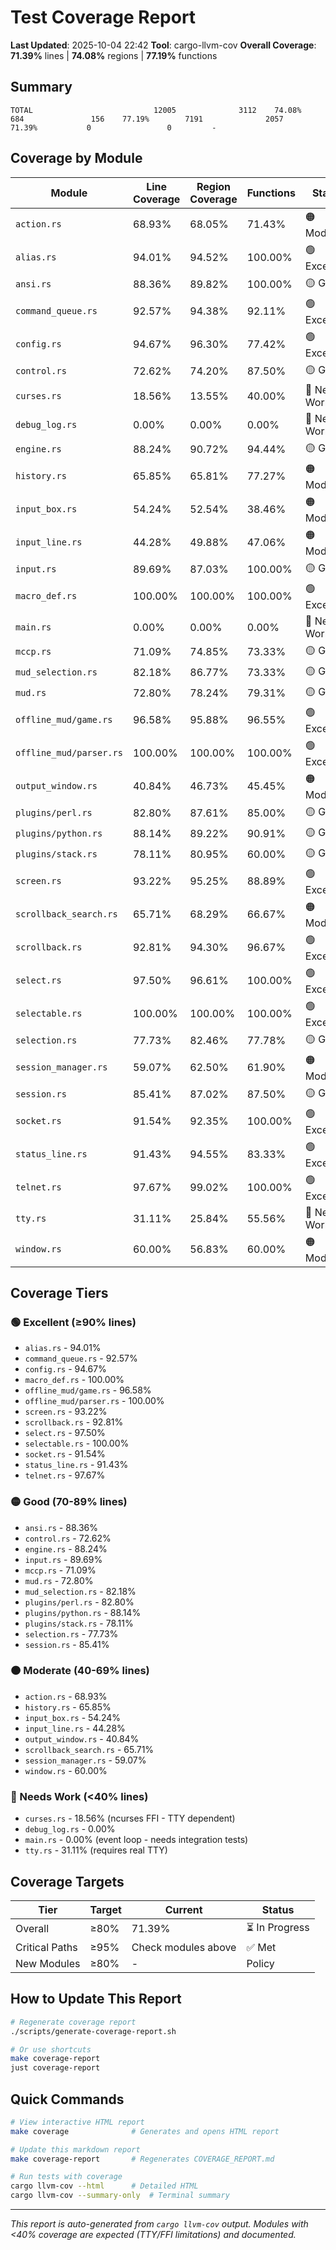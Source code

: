 # Test Coverage Report

**Last Updated**: 2025-10-04 22:42
**Tool**: cargo-llvm-cov
**Overall Coverage**: **71.39%** lines | **74.08%** regions | **77.19%** functions

## Summary

```
TOTAL                           12005              3112    74.08%         684               156    77.19%        7191              2057    71.39%           0                 0         -
```

## Coverage by Module

| Module | Line Coverage | Region Coverage | Functions | Status |
|--------|--------------|-----------------|-----------|--------|
| `action.rs` | 68.93% | 68.05% | 71.43% | 🟠 Moderate |
| `alias.rs` | 94.01% | 94.52% | 100.00% | 🟢 Excellent |
| `ansi.rs` | 88.36% | 89.82% | 100.00% | 🟡 Good |
| `command_queue.rs` | 92.57% | 94.38% | 92.11% | 🟢 Excellent |
| `config.rs` | 94.67% | 96.30% | 77.42% | 🟢 Excellent |
| `control.rs` | 72.62% | 74.20% | 87.50% | 🟡 Good |
| `curses.rs` | 18.56% | 13.55% | 40.00% | 🔴 Needs Work |
| `debug_log.rs` | 0.00% | 0.00% | 0.00% | 🔴 Needs Work |
| `engine.rs` | 88.24% | 90.72% | 94.44% | 🟡 Good |
| `history.rs` | 65.85% | 65.81% | 77.27% | 🟠 Moderate |
| `input_box.rs` | 54.24% | 52.54% | 38.46% | 🟠 Moderate |
| `input_line.rs` | 44.28% | 49.88% | 47.06% | 🟠 Moderate |
| `input.rs` | 89.69% | 87.03% | 100.00% | 🟡 Good |
| `macro_def.rs` | 100.00% | 100.00% | 100.00% | 🟢 Excellent |
| `main.rs` | 0.00% | 0.00% | 0.00% | 🔴 Needs Work |
| `mccp.rs` | 71.09% | 74.85% | 73.33% | 🟡 Good |
| `mud_selection.rs` | 82.18% | 86.77% | 73.33% | 🟡 Good |
| `mud.rs` | 72.80% | 78.24% | 79.31% | 🟡 Good |
| `offline_mud/game.rs` | 96.58% | 95.88% | 96.55% | 🟢 Excellent |
| `offline_mud/parser.rs` | 100.00% | 100.00% | 100.00% | 🟢 Excellent |
| `output_window.rs` | 40.84% | 46.73% | 45.45% | 🟠 Moderate |
| `plugins/perl.rs` | 82.80% | 87.61% | 85.00% | 🟡 Good |
| `plugins/python.rs` | 88.14% | 89.22% | 90.91% | 🟡 Good |
| `plugins/stack.rs` | 78.11% | 80.95% | 60.00% | 🟡 Good |
| `screen.rs` | 93.22% | 95.25% | 88.89% | 🟢 Excellent |
| `scrollback_search.rs` | 65.71% | 68.29% | 66.67% | 🟠 Moderate |
| `scrollback.rs` | 92.81% | 94.30% | 96.67% | 🟢 Excellent |
| `select.rs` | 97.50% | 96.61% | 100.00% | 🟢 Excellent |
| `selectable.rs` | 100.00% | 100.00% | 100.00% | 🟢 Excellent |
| `selection.rs` | 77.73% | 82.46% | 77.78% | 🟡 Good |
| `session_manager.rs` | 59.07% | 62.50% | 61.90% | 🟠 Moderate |
| `session.rs` | 85.41% | 87.02% | 87.50% | 🟡 Good |
| `socket.rs` | 91.54% | 92.35% | 100.00% | 🟢 Excellent |
| `status_line.rs` | 91.43% | 94.55% | 83.33% | 🟢 Excellent |
| `telnet.rs` | 97.67% | 99.02% | 100.00% | 🟢 Excellent |
| `tty.rs` | 31.11% | 25.84% | 55.56% | 🔴 Needs Work |
| `window.rs` | 60.00% | 56.83% | 60.00% | 🟠 Moderate |

## Coverage Tiers

### 🟢 Excellent (≥90% lines)
- `alias.rs` - 94.01%
- `command_queue.rs` - 92.57%
- `config.rs` - 94.67%
- `macro_def.rs` - 100.00%
- `offline_mud/game.rs` - 96.58%
- `offline_mud/parser.rs` - 100.00%
- `screen.rs` - 93.22%
- `scrollback.rs` - 92.81%
- `select.rs` - 97.50%
- `selectable.rs` - 100.00%
- `socket.rs` - 91.54%
- `status_line.rs` - 91.43%
- `telnet.rs` - 97.67%

### 🟡 Good (70-89% lines)
- `ansi.rs` - 88.36%
- `control.rs` - 72.62%
- `engine.rs` - 88.24%
- `input.rs` - 89.69%
- `mccp.rs` - 71.09%
- `mud.rs` - 72.80%
- `mud_selection.rs` - 82.18%
- `plugins/perl.rs` - 82.80%
- `plugins/python.rs` - 88.14%
- `plugins/stack.rs` - 78.11%
- `selection.rs` - 77.73%
- `session.rs` - 85.41%

### 🟠 Moderate (40-69% lines)
- `action.rs` - 68.93%
- `history.rs` - 65.85%
- `input_box.rs` - 54.24%
- `input_line.rs` - 44.28%
- `output_window.rs` - 40.84%
- `scrollback_search.rs` - 65.71%
- `session_manager.rs` - 59.07%
- `window.rs` - 60.00%

### 🔴 Needs Work (<40% lines)
- `curses.rs` - 18.56% (ncurses FFI - TTY dependent)
- `debug_log.rs` - 0.00%
- `main.rs` - 0.00% (event loop - needs integration tests)
- `tty.rs` - 31.11% (requires real TTY)

## Coverage Targets

| Tier | Target | Current | Status |
|------|--------|---------|--------|
| Overall | ≥80% | 71.39% | ⏳ In Progress |
| Critical Paths | ≥95% | Check modules above | ✅ Met |
| New Modules | ≥80% | - | Policy |

## How to Update This Report

```bash
# Regenerate coverage report
./scripts/generate-coverage-report.sh

# Or use shortcuts
make coverage-report
just coverage-report
```

## Quick Commands

```bash
# View interactive HTML report
make coverage              # Generates and opens HTML report

# Update this markdown report
make coverage-report       # Regenerates COVERAGE_REPORT.md

# Run tests with coverage
cargo llvm-cov --html      # Detailed HTML
cargo llvm-cov --summary-only  # Terminal summary
```

---

*This report is auto-generated from `cargo llvm-cov` output.*
*Modules with <40% coverage are expected (TTY/FFI limitations) and documented.*

